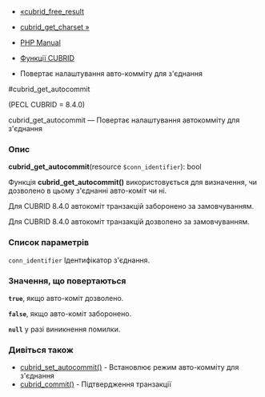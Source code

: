 - [«cubrid_free_result](function.cubrid-free-result.md)
- [cubrid_get_charset »](function.cubrid-get-charset.md)

- [PHP Manual](index.md)
- [Функції CUBRID](ref.cubrid.md)
- Повертає налаштування авто-комміту для з'єднання

#cubrid_get_autocommit

(PECL CUBRID = 8.4.0)

cubrid_get_autocommit — Повертає налаштування автокомміту для з'єднання

### Опис

**cubrid_get_autocommit**(resource `$conn_identifier`): bool

Функція **cubrid_get_autocommit()** використовується для визначення,
чи дозволено в цьому з'єднанні авто-коміт чи ні.

Для CUBRID 8.4.0 автокоміт транзакцій заборонено за замовчуванням.

Для CUBRID 8.4.0 автокоміт транзакцій дозволено за замовчуванням.

### Список параметрів

`conn_identifier`
Ідентифікатор з'єднання.

### Значення, що повертаються

**`true`**, якщо авто-коміт дозволено.

**`false`**, якщо авто-коміт заборонено.

**`null`** у разі виникнення помилки.

### Дивіться також

- [cubrid_set_autocommit()](function.cubrid-set-autocommit.md) -
Встановлює режим авто-комміту для з'єднання
- [cubrid_commit()](function.cubrid-commit.md) - Підтвердження
транзакції
